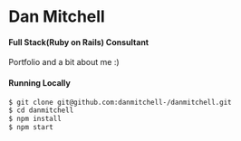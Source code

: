 # Dan Mitchell

#### Full Stack(Ruby on Rails) Consultant

Portfolio and a bit about me :)

#### Running Locally

```sh
$ git clone git@github.com:danmitchell-/danmitchell.git
$ cd danmitchell
$ npm install
$ npm start
```
